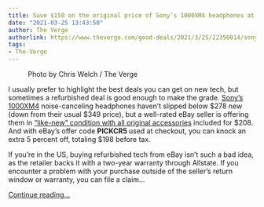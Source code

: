 ```yaml
---
title: Save $150 on the original price of Sony’s 1000XM4 headphones at eBay
date: "2021-03-25 13:43:50"
author: The Verge
authorlink: https://www.theverge.com/good-deals/2021/3/25/22350014/sony-wh1000xm4-refurbished-headphones-deal-sale-ipad-air-half-life-alyx-vr
tags:
- The-Verge
---
```

<figure>
      <img alt="" src="https://cdn.vox-cdn.com/thumbor/gg9ZinPDBNWyLCPZ305GO--7l8k=/0x0:2040x1360/1310x873/cdn.vox-cdn.com/uploads/chorus_image/image/69023806/IMG_0626-1.0.0.jpeg" />
        <figcaption>Photo by Chris Welch / The Verge</figcaption>
    </figure>

  <p id="tGDtuk">I usually prefer to highlight the best deals you can get on new tech, but sometimes a refurbished deal is good enough to make the grade. <a href="https://www.theverge.com/21356313/sony-1000xm4-noise-canceling-headphones-review-price-specs-features">Sony’s 1000XM4</a> noise-canceling headphones haven’t slipped below $278 new (down from their usual $349 price), but a well-rated eBay seller is offering them in <a href="https://go.redirectingat.com?id=66960X1514734&amp;xs=1&amp;url=https%3A%2F%2Fwww.ebay.com%2Fitm%2FSony-WH-1000XM4-Wireless-Noise-Cancelling-Over-the-Ear-Headphones-Black-%2F274493598619%3Fmkcid%3D1%26mkrid%3D711-53200-19255-0%26siteid%3D0%26campid%3D5338794975%26customid%3DVergeSonyHeadphonesDeal032521%26toolid%3D10001%26mkevt%3D1&amp;referrer=theverge.com&amp;sref=https%3A%2F%2Fwww.theverge.com%2Fgood-deals%2F2021%2F3%2F25%2F22350014%2Fsony-wh1000xm4-refurbished-headphones-deal-sale-ipad-air-half-life-alyx-vr" rel="sponsored nofollow noopener" target="_blank">“like-new” condition with all original accessories</a> included for $208. And with eBay’s offer code <strong>PICKCR5 </strong>used at checkout, you can knock an extra 5 percent off, totaling $198 before tax.</p>
<p id="x2A49a">If you’re in the US, buying refurbished tech from eBay isn’t such a bad idea, as the retailer backs it with a two-year warranty through Allstate. If you encounter a problem with your purchase outside of the seller’s return window or warranty, you can file a claim...</p>
  <p>
    <a href="https://www.theverge.com/good-deals/2021/3/25/22350014/sony-wh1000xm4-refurbished-headphones-deal-sale-ipad-air-half-life-alyx-vr">Continue reading&hellip;</a>
  </p>